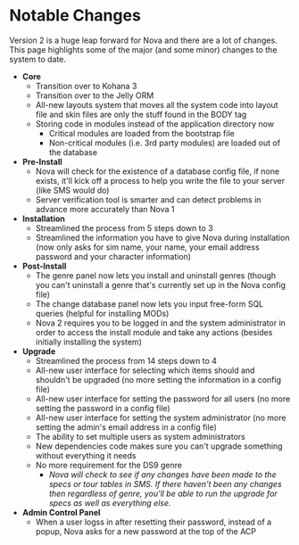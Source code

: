 # Notable Changes

Version 2 is a huge leap forward for Nova and there are a lot of changes. This page highlights some of the major (and some minor) changes to the system to date.

* __Core__
  * Transition over to Kohana 3
  * Transition over to the Jelly ORM
  * All-new layouts system that moves all the system code into layout file and skin files are only the stuff found in the BODY tag
  * Storing code in modules instead of the application directory now
      * Critical modules are loaded from the bootstrap file
      * Non-critical modules (i.e. 3rd party modules) are loaded out of the database
* __Pre-Install__
  * Nova will check for the existence of a database config file, if none exists, it'll kick off a process to help you write the file to your server (like SMS would do)
  * Server verification tool is smarter and can detect problems in advance more accurately than Nova 1
* __Installation__
  * Streamlined the process from 5 steps down to 3
  * Streamlined the information you have to give Nova during installation (now only asks for sim name, your name, your email address password and your character information)
* __Post-Install__
  * The genre panel now lets you install and uninstall genres (though you can't uninstall a genre that's currently set up in the Nova config file)
  * The change database panel now lets you input free-form SQL queries (helpful for installing MODs)
  * Nova 2 requires you to be logged in and the system administrator in order to access the install module and take any actions (besides initially installing the system)
* __Upgrade__
  * Streamlined the process from 14 steps down to 4
  * All-new user interface for selecting which items should and shouldn't be upgraded (no more setting the information in a config file)
  * All-new user interface for setting the password for all users (no more setting the password in a config file)
  * All-new user interface for setting the system administrator (no more setting the admin's email address in a config file)
  * The ability to set multiple users as system administrators
  * New dependencies code makes sure you can't upgrade something without everything it needs
  * No more requirement for the DS9 genre
      * _Nova will check to see if any changes have been made to the specs or tour tables in SMS. If there haven't been any changes then regardless of genre, you'll be able to run the upgrade for specs as well as everything else._
* __Admin Control Panel__
  * When a user logss in after resetting their password, instead of a popup, Nova asks for a new password at the top of the ACP